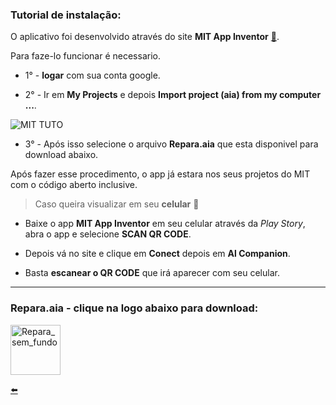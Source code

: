 ### Tutorial de instalação:

O aplicativo foi desenvolvido através do site **MIT App Inventor** [:link:](http://ai2.appinventor.mit.edu/).

Para faze-lo funcionar é necessario.

* 1° - **logar** com sua conta google.

* 2° - Ir em **My Projects** e depois **Import project (aia) from my computer ...**.

![MIT TUTO](https://user-images.githubusercontent.com/65131471/88440389-2c700d80-cde4-11ea-9c1f-a9917dc369a4.jpg)

* 3° - Após isso selecione o arquivo **Repara.aia** que esta disponivel para download abaixo.

Após fazer esse procedimento, o app já estara nos seus projetos do MIT com o código aberto inclusive.

> Caso queira visualizar em seu **celular** :vibration_mode:

* Baixe o app **MIT App Inventor** em seu celular através da *Play Story*, abra o app e selecione **SCAN QR CODE**. 

* Depois vá no site e clique em **Conect** depois em **Al Companion**.

* Basta **escanear o QR CODE** que irá aparecer com seu celular.

---
### Repara.aia - clique na logo abaixo para download:

[<img width="80" alt="Repara_sem_fundo" src="https://user-images.githubusercontent.com/65131471/88334437-27d62700-cd08-11ea-8d8d-2726d3d745c2.png">](https://github.com/duartecgustavo/Repara/raw/master/arquivos/Repara.aia)


[:arrow_left:](https://github.com/duartecgustavo/Repara)
